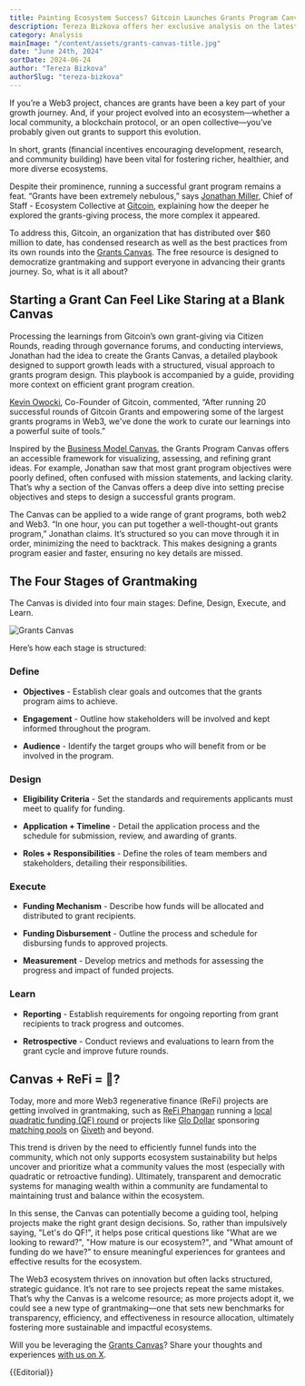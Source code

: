 ```yaml
---
title: Painting Ecosystem Success? Gitcoin Launches Grants Program Canvas
description: Tereza Bizkova offers her exclusive analysis on the latest release from Gitcoin.
category: Analysis
mainImage: "/content/assets/grants-canvas-title.jpg"
date: "June 24th, 2024"
sortDate: 2024-06-24
author: "Tereza Bizkova"
authorSlug: "tereza-bizkova"
---
```


If you’re a Web3 project, chances are grants have been a key part of your growth journey. And, if your project evolved into an ecosystem—whether a local community, a blockchain protocol, or an open collective—you’ve probably given out grants to support this evolution.

In short, grants (financial incentives encouraging development, research, and community building) have been vital for fostering richer, healthier, and more diverse ecosystems.

Despite their prominence, running a successful grant program remains a feat. “Grants have been extremely nebulous,” says [Jonathan Miller](https://ca.linkedin.com/in/millerdjonathan), Chief of Staff - Ecosystem Collective at [Gitcoin](/project/gitcoin/), explaining how the deeper he explored the grants-giving process, the more complex it appeared.

To address this, Gitcoin, an organization that has distributed over $60 million to date, has condensed research as well as the best practices from its own rounds into the [Grants Canvas](https://grantscanvas.gitcoin.co/). The free resource is designed to democratize grantmaking and support everyone in advancing their grants journey. So, what is it all about?

## Starting a Grant Can Feel Like Staring at a Blank Canvas

Processing the learnings from Gitcoin’s own grant-giving via Citizen Rounds, reading through governance forums, and conducting interviews, Jonathan had the idea to create the Grants Canvas, a detailed playbook designed to support growth leads with a structured, visual approach to grants program design. This playbook is accompanied by a guide, providing more context on efficient grant program creation.

[Kevin Owocki](https://twitter.com/owocki?lang=cs), Co-Founder of Gitcoin, commented, “After running 20 successful rounds of Gitcoin Grants and empowering some of the largest grants programs in Web3, we've done the work to curate our learnings into a powerful suite of tools.”

Inspired by the [Business Model Canvas](https://en.wikipedia.org/wiki/Business_Model_Canvas), the Grants Program Canvas offers an accessible framework for visualizing, assessing, and refining grant ideas. For example, Jonathan saw that most grant program objectives were poorly defined, often confused with mission statements, and lacking clarity. That’s why a section of the Canvas offers a deep dive into setting precise objectives and steps to design a successful grants program.

The Canvas can be applied to a wide range of grant programs, both web2 and Web3. “In one hour, you can put together a well-thought-out grants program,” Jonathan claims. It’s structured so you can move through it in order, minimizing the need to backtrack. This makes designing a grants program easier and faster, ensuring no key details are missed.

## The Four Stages of Grantmaking

The Canvas is divided into four main stages: Define, Design, Execute, and Learn.

![Grants Canvas](/content/assets/grants-canvas-body.jpg)

Here’s how each stage is structured:

### Define

- **Objectives** - Establish clear goals and outcomes that the grants program aims to achieve.

- **Engagement** - Outline how stakeholders will be involved and kept informed throughout the program.

- **Audience** - Identify the target groups who will benefit from or be involved in the program.

### Design

- **Eligibility Criteria** - Set the standards and requirements applicants must meet to qualify for funding.

- **Application + Timeline** -  Detail the application process and the schedule for submission, review, and awarding of grants.

- **Roles + Responsibilities** - Define the roles of team members and stakeholders, detailing their responsibilities.

### Execute

- **Funding Mechanism** - Describe how funds will be allocated and distributed to grant recipients.

- **Funding Disbursement** - Outline the process and schedule for disbursing funds to approved projects.

- **Measurement** - Develop metrics and methods for assessing the progress and impact of funded projects.

### Learn

- **Reporting** - Establish requirements for ongoing reporting from grant recipients to track progress and outcomes.

- **Retrospective** - Conduct reviews and evaluations to learn from the grant cycle and improve future rounds.

## Canvas + ReFi = 🚀?

Today, more and more Web3 regenerative finance (ReFi) projects are getting involved in grantmaking, such as [ReFi Phangan](/project/refi-phangan/) running a [local quadratic funding (QF) round](https://x.com/PhanganQF) or projects like [Glo Dollar](/project/glo-dollar/) sponsoring [matching pools](https://snapshot.org/#/giv.eth/) on [Giveth](/project/giveth/) and beyond. 

This trend is driven by the need to efficiently funnel funds into the community, which not only supports ecosystem sustainability but helps uncover and prioritize what a community values the most (especially with quadratic or retroactive funding). Ultimately, transparent and democratic systems for managing wealth within a community are fundamental to maintaining trust and balance within the ecosystem.

In this sense, the Canvas can potentially become a guiding tool, helping projects make the right grant design decisions. So, rather than impulsively saying, "Let's do QF!", it helps pose critical questions like "What are we looking to reward?", "How mature is our ecosystem?", and "What amount of funding do we have?" to ensure meaningful experiences for grantees and effective results for the ecosystem.

The Web3 ecosystem thrives on innovation but often lacks structured, strategic guidance. It’s not rare to see projects repeat the same mistakes. That’s why the Canvas is a welcome resource; as more projects adopt it, we could see a new type of grantmaking—one that sets new benchmarks for transparency, efficiency, and effectiveness in resource allocation, ultimately fostering more sustainable and impactful ecosystems.

Will you be leveraging the [Grants Canvas](https://grantscanvas.gitcoin.co/)? Share your thoughts and experiences [with us on X](https://x.com/carboncopy_refi).

{{Editorial}}

